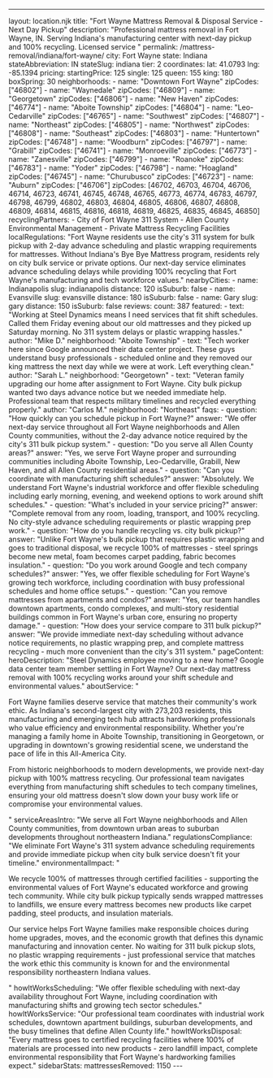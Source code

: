 ---
layout: location.njk
title: "Fort Wayne Mattress Removal & Disposal Service - Next Day Pickup"
description: "Professional mattress removal in Fort Wayne, IN. Serving Indiana's manufacturing center with next-day pickup and 100% recycling. Licensed service "
permalink: /mattress-removal/indiana/fort-wayne/
city: Fort Wayne state: Indiana stateAbbreviation: IN stateSlug: indiana tier: 2 coordinates: lat: 41.0793 lng: -85.1394 pricing: startingPrice: 125 single: 125 queen: 155 king: 180 boxSpring: 30 neighborhoods: - name: "Downtown Fort Wayne" zipCodes: ["46802"] - name: "Waynedale" zipCodes: ["46809"] - name: "Georgetown" zipCodes: ["46806"] - name: "New Haven" zipCodes: ["46774"] - name: "Aboite Township" zipCodes: ["46804"] - name: "Leo-Cedarville" zipCodes: ["46765"] - name: "Southwest" zipCodes: ["46807"] - name: "Northeast" zipCodes: ["46805"] - name: "Northwest" zipCodes: ["46808"] - name: "Southeast" zipCodes: ["46803"] - name: "Huntertown" zipCodes: ["46748"] - name: "Woodburn" zipCodes: ["46797"] - name: "Grabill" zipCodes: ["46741"] - name: "Monroeville" zipCodes: ["46773"] - name: "Zanesville" zipCodes: ["46799"] - name: "Roanoke" zipCodes: ["46783"] - name: "Yoder" zipCodes: ["46798"] - name: "Hoagland" zipCodes: ["46745"] - name: "Churubusco" zipCodes: ["46723"] - name: "Auburn" zipCodes: ["46706"] zipCodes: [46702, 46703, 46704, 46706, 46714, 46723, 46741, 46745, 46748, 46765, 46773, 46774, 46783, 46797, 46798, 46799, 46802, 46803, 46804, 46805, 46806, 46807, 46808, 46809, 46814, 46815, 46816, 46818, 46819, 46825, 46835, 46845, 46850] recyclingPartners: - City of Fort Wayne 311 System - Allen County Environmental Management - Private Mattress Recycling Facilities localRegulations: "Fort Wayne residents use the city's 311 system for bulk pickup with 2-day advance scheduling and plastic wrapping requirements for mattresses. Without Indiana's Bye Bye Mattress program, residents rely on city bulk service or private options. Our next-day service eliminates advance scheduling delays while providing 100% recycling that Fort Wayne's manufacturing and tech workforce values." nearbyCities: - name: Indianapolis slug: indianapolis distance: 120 isSuburb: false - name: Evansville slug: evansville distance: 180 isSuburb: false - name: Gary slug: gary distance: 150 isSuburb: false reviews: count: 387 featured: - text: "Working at Steel Dynamics means I need services that fit shift schedules. Called them Friday evening about our old mattresses and they picked up Saturday morning. No 311 system delays or plastic wrapping hassles." author: "Mike D." neighborhood: "Aboite Township" - text: "Tech worker here since Google announced their data center project. These guys understand busy professionals - scheduled online and they removed our king mattress the next day while we were at work. Left everything clean." author: "Sarah L." neighborhood: "Georgetown" - text: "Veteran family upgrading our home after assignment to Fort Wayne. City bulk pickup wanted two days advance notice but we needed immediate help. Professional team that respects military timelines and recycled everything properly." author: "Carlos M." neighborhood: "Northeast" faqs: - question: "How quickly can you schedule pickup in Fort Wayne?" answer: "We offer next-day service throughout all Fort Wayne neighborhoods and Allen County communities, without the 2-day advance notice required by the city's 311 bulk pickup system." - question: "Do you serve all Allen County areas?" answer: "Yes, we serve Fort Wayne proper and surrounding communities including Aboite Township, Leo-Cedarville, Grabill, New Haven, and all Allen County residential areas." - question: "Can you coordinate with manufacturing shift schedules?" answer: "Absolutely. We understand Fort Wayne's industrial workforce and offer flexible scheduling including early morning, evening, and weekend options to work around shift schedules." - question: "What's included in your service pricing?" answer: "Complete removal from any room, loading, transport, and 100% recycling. No city-style advance scheduling requirements or plastic wrapping prep work." - question: "How do you handle recycling vs. city bulk pickup?" answer: "Unlike Fort Wayne's bulk pickup that requires plastic wrapping and goes to traditional disposal, we recycle 100% of mattresses - steel springs become new metal, foam becomes carpet padding, fabric becomes insulation." - question: "Do you work around Google and tech company schedules?" answer: "Yes, we offer flexible scheduling for Fort Wayne's growing tech workforce, including coordination with busy professional schedules and home office setups." - question: "Can you remove mattresses from apartments and condos?" answer: "Yes, our team handles downtown apartments, condo complexes, and multi-story residential buildings common in Fort Wayne's urban core, ensuring no property damage." - question: "How does your service compare to 311 bulk pickup?" answer: "We provide immediate next-day scheduling without advance notice requirements, no plastic wrapping prep, and complete mattress recycling - much more convenient than the city's 311 system." pageContent: heroDescription: "Steel Dynamics employee moving to a new home? Google data center team member settling in Fort Wayne? Our next-day mattress removal with 100% recycling works around your shift schedule and environmental values." aboutService: "<p>Fort Wayne families deserve service that matches their community's work ethic. As Indiana's second-largest city with 273,203 residents, this manufacturing and emerging tech hub attracts hardworking professionals who value efficiency and environmental responsibility. Whether you're managing a family home in Aboite Township, transitioning in Georgetown, or upgrading in downtown's growing residential scene, we understand the pace of life in this All-America City.</p><p>From historic neighborhoods to modern developments, we provide next-day pickup with 100% mattress recycling. Our professional team navigates everything from manufacturing shift schedules to tech company timelines, ensuring your old mattress doesn't slow down your busy work life or compromise your environmental values.</p>" serviceAreasIntro: "We serve all Fort Wayne neighborhoods and Allen County communities, from downtown urban areas to suburban developments throughout northeastern Indiana." regulationsCompliance: "We eliminate Fort Wayne's 311 system advance scheduling requirements and provide immediate pickup when city bulk service doesn't fit your timeline." environmentalImpact: "<p>We recycle 100% of mattresses through certified facilities - supporting the environmental values of Fort Wayne's educated workforce and growing tech community. While city bulk pickup typically sends wrapped mattresses to landfills, we ensure every mattress becomes new products like carpet padding, steel products, and insulation materials.</p><p>Our service helps Fort Wayne families make responsible choices during home upgrades, moves, and the economic growth that defines this dynamic manufacturing and innovation center. No waiting for 311 bulk pickup slots, no plastic wrapping requirements - just professional service that matches the work ethic this community is known for and the environmental responsibility northeastern Indiana values.</p>" howItWorksScheduling: "We offer flexible scheduling with next-day availability throughout Fort Wayne, including coordination with manufacturing shifts and growing tech sector schedules." howItWorksService: "Our professional team coordinates with industrial work schedules, downtown apartment buildings, suburban developments, and the busy timelines that define Allen County life." howItWorksDisposal: "Every mattress goes to certified recycling facilities where 100% of materials are processed into new products - zero landfill impact, complete environmental responsibility that Fort Wayne's hardworking families expect." sidebarStats: mattressesRemoved: 1150 ---